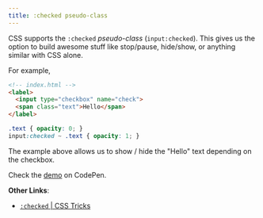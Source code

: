 ```yaml
---
title: :checked pseudo-class
---
```


CSS supports the `:checked` *pseudo-class* (`input:checked`). This gives us the option to build awesome stuff like stop/pause, hide/show, or anything similar with CSS alone.

For example,

```html
<!-- index.html -->
<label>
  <input type="checkbox" name="check">
  <span class="text">Hello</span>
</label>
```

```css
.text { opacity: 0; }
input:checked ~ .text { opacity: 1; }
```

The example above allows us to show / hide the "Hello" text depending on the checkbox.

Check the [demo](http://codepen.io/srph/pen/rVwGeo) on CodePen.

**Other Links**:
- [`:checked` | CSS Tricks](https://css-tricks.com/almanac/selectors/c/checked/)
